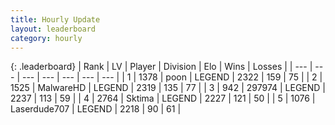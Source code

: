 ```yaml
---
title: Hourly Update
layout: leaderboard
category: hourly
---
```


{: .leaderboard}
| Rank | LV | Player | Division | Elo | Wins | Losses |
| --- | --- | --- | --- | --- | --- | --- |
| <span data-change="0">1</span> | 1378 | <span title="ID: 540690">poon</span> | LEGEND | <span data-change="0">2322</span> | <span data-change="0">159</span> | <span data-change="0">75</span> |
| <span data-change="0">2</span> | 1525 | <span title="ID: 261794">MalwareHD</span> | LEGEND | <span data-change="0">2319</span> | <span data-change="0">135</span> | <span data-change="0">77</span> |
| <span data-change="0">3</span> | 942 | <span title="ID: 544038">297974</span> | LEGEND | <span data-change="0">2237</span> | <span data-change="0">113</span> | <span data-change="0">59</span> |
| <span data-change="0">4</span> | 2764 | <span title="ID: 353063">Sktima</span> | LEGEND | <span data-change="0">2227</span> | <span data-change="0">121</span> | <span data-change="0">50</span> |
| <span data-change="0">5</span> | 1076 | <span title="ID: 372321">Laserdude707</span> | LEGEND | <span data-change="0">2218</span> | <span data-change="0">90</span> | <span data-change="0">61</span> |